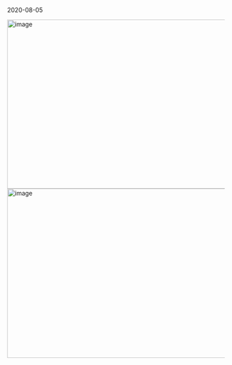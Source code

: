 
2020-08-05

<img width="551" height="391" alt="image" src="https://github.com/user-attachments/assets/5db2d8dd-6318-4c79-814e-7fe14a8470f0" />
<img width="538" height="392" alt="image" src="https://github.com/user-attachments/assets/842a1d04-5348-44fb-86cc-4e0311f662b6" />
